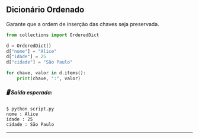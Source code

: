 ## **Dicionário Ordenado**
Garante que a ordem de inserção das chaves seja preservada.

```python
from collections import OrderedDict

d = OrderedDict()
d["nome"] = "Alice"
d["idade"] = 25
d["cidade"] = "São Paulo"

for chave, valor in d.items():
    print(chave, ":", valor)

```
##### 🖥️ Saída esperada:

```console
$ python script.py
nome : Alice
idade : 25
cidade : São Paulo
```

---